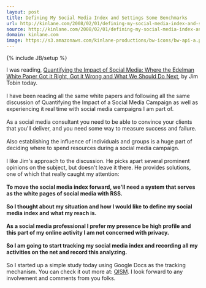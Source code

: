 ```yaml
---
layout: post
title: Defining My Social Media Index and Settings Some Benchmarks
url: http://kinlane.com/2008/02/01/defining-my-social-media-index-and-settings-some-benchmarks/
source: http://kinlane.com/2008/02/01/defining-my-social-media-index-and-settings-some-benchmarks/
domain: kinlane.com
image: https://s3.amazonaws.com/kinlane-productions/bw-icons/bw-api-a.png
---
```

{% include JB/setup %}<p>
     I was reading, <a href="http://www.socialmediatoday.com/SMC/25033">Quantifying the Impact of Social Media: Where the Edelman White Paper Got it Right, Got it Wrong and What We Should Do Next</a>, by Jim Tobin today.
     <br />
     <br />
     I have been reading all the same white papers and following all the same discussion of Quantifying the Impact of a Social Media Campaign as well as experiencing it real time with social media campaigns I am part of.
     <br />
     <br />
     As a social media consultant you need to be able to convince your clients that you'll deliver, and you need some way to measure success and failure.
     <br />
     <br />
     Also establishing the influence of individuals and groups is a huge part of deciding where to spend resources during a social media campaign.
     <br />
     <br />
     I like Jim's approach to the discussion. He picks apart several prominent opinions on the subject, but doesn't leave it there. He provides solutions, one of which that really caught my attention:
     <br />
     <br />
     <strong>To move the social media index forward, we'll need a system that serves as the white pages of social media with RSS.
     <br />
     <br />
     <span class="c1">So I thought about my situation and how I would like to define my social media index and what my reach is.
     <br />
     <br />
     As a social media professional I prefer my presence be high profile and this part of my online activity I am not concerned with privacy.
     <br />
     <br />
     So I am going to start tracking my social media index and recording all my activities on the net and record this analyzing.
     <br /></span></strong>
     <br />
     So I started up a simple study today using Google Docs as the tracking mechanism. You can check it out more at: <a href="http://blog.qism.net/2008/01/qism-overview.html">QISM</a>. I look forward to any involvement and comments from you folks.
</p>